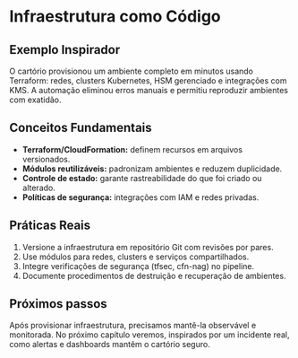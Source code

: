 # Infraestrutura como Código

## Exemplo Inspirador

O cartório provisionou um ambiente completo em minutos usando Terraform: redes, clusters Kubernetes, HSM gerenciado e integrações com KMS. A automação eliminou erros manuais e permitiu reproduzir ambientes com exatidão.

## Conceitos Fundamentais

- **Terraform/CloudFormation:** definem recursos em arquivos versionados.
- **Módulos reutilizáveis:** padronizam ambientes e reduzem duplicidade.
- **Controle de estado:** garante rastreabilidade do que foi criado ou alterado.
- **Políticas de segurança:** integrações com IAM e redes privadas.

## Práticas Reais

1. Versione a infraestrutura em repositório Git com revisões por pares.
2. Use módulos para redes, clusters e serviços compartilhados.
3. Integre verificações de segurança (tfsec, cfn-nag) no pipeline.
4. Documente procedimentos de destruição e recuperação de ambientes.

## Próximos passos

Após provisionar infraestrutura, precisamos mantê-la observável e monitorada. No próximo capítulo veremos, inspirados por um incidente real, como alertas e dashboards mantêm o cartório seguro.
